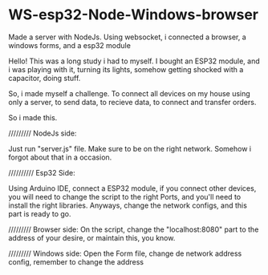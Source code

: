 # WS-esp32-Node-Windows-browser
Made a server with NodeJs. Using websocket, i connected a browser, a windows forms, and a esp32 module

Hello! This was a long study i had to myself.
I bought an ESP32 module, and i was playing with it, turning its lights, somehow getting shocked with a capacitor, doing stuff.

So, i made myself a challenge. To connect all devices on my house using only a server, to send data, to recieve data, to connect and transfer orders.

So i made this.

/////////
NodeJs side:

Just run "server.js" file. Make sure to be on the right network. Somehow i forgot about that in a occasion.

//////////
Esp32 Side:

Using Arduino IDE, connect a ESP32 module, if you connect other devices, you will need to change the script to the right Ports, and you'll need to install the right libraries.
Anyways, change the network configs, and this part is ready to go.

/////////
Browser side:
On the script, change the "localhost:8080" part to the address of your desire, or maintain this, you know.

/////////
Windows side:
Open the Form file, change de network address config, remember to change the address
